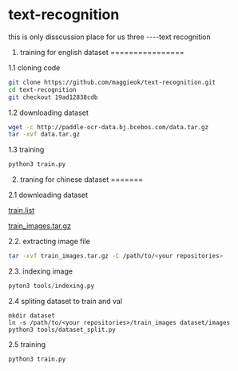 # text-recognition
this is only disscussion place  for us three ----text recognition


1. training for english dataset
================


1.1 cloning code
```sh
git clone https://github.com/maggieok/text-recognition.git
cd text-recognition
git checkout 19ad12838cdb
```
1.2 downloading dataset
```sh
wget -c http://paddle-ocr-data.bj.bcebos.com/data.tar.gz
tar -xvf data.tar.gz
```
1.3 training
```sh
python3 train.py
```


2. traning for chinese dataset
=======

2.1 downloading dataset

[train.list](http://bj.bcebos.com/v1/ai-studio-online/4edf40b576534bc4b6d6d25c7ac30325ba5d9302c9da4316a04c865cee1e92bd?responseContentDisposition=attachment%3B%20filename%3Dtrain.list&authorization=bce-auth-v1%2F0ef6765c1e494918bc0d4c3ca3e5c6d1%2F2019-06-21T09%3A47%3A06Z%2F-1%2F%2F19d07e6fb96fc15811fb072ef9804aeb1dbb633dfb0d10eab78003c00b648122)

[train_images.tar.gz](http://bj.bcebos.com/v1/ai-studio-online/f9328e4264514b69bd85a65bc7ec6623ac7f8feca87a496993215c01f7bc3778?responseContentDisposition=attachment%3B%20filename%3Dtrain_images.tar.gz&authorization=bce-auth-v1%2F0ef6765c1e494918bc0d4c3ca3e5c6d1%2F2019-06-21T09%3A47%3A46Z%2F-1%2F%2Fec807378f4011e3a1a969393ec4541211cb34d2a46b7778f429808028b75e863)
       
2.2. extracting image file
```sh
tar -xvf train_images.tar.gz -C /path/to/<your repositories>
```

2.3. indexing image
```python
pyton3 tools/indexing.py
```

2.4 spliting dataset to train and val
```
mkdir dataset
ln -s /path/to/<your repositories>/train_images dataset/images
python3 tools/dataset_split.py
```

2.5 training
```
python3 train.py
```





